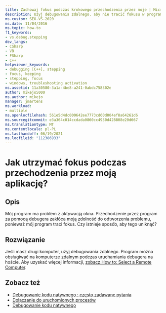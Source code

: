 ```yaml
---
title: Zachowaj fokus podczas krokowego przechodzenia przez moje | Microsoft Docs
description: Użyj debugowania zdalnego, aby nie tracić fokusu w programie podczas debugowania problemu z aktywacją okna.
ms.custom: SEO-VS-2020
ms.date: 11/04/2016
ms.topic: how-to
f1_keywords:
- vs.debug.stepping
dev_langs:
- CSharp
- VB
- FSharp
- C++
helpviewer_keywords:
- debugging [C++], stepping
- focus, keeping
- stepping, focus
- windows, troubleshooting activation
ms.assetid: 11a30580-3a1a-4be8-a241-0abdc758302e
author: mikejo5000
ms.author: mikejo
manager: jmartens
ms.workload:
- multiple
ms.openlocfilehash: 561e5d4dc009642ee7773cd60d004ef8a64261d6
ms.sourcegitcommit: e3a364c014ccdada0860cc4930d428808e20d667
ms.translationtype: MT
ms.contentlocale: pl-PL
ms.lasthandoff: 06/19/2021
ms.locfileid: "112386933"
---
```

# <a name="how-can-i-keep-focus-when-stepping-through-my-app"></a>Jak utrzymać fokus podczas przechodzenia przez moją aplikację?
## <a name="description"></a>Opis
 Mój program ma problem z aktywacją okna. Przechodzenie przez program za pomocą debugera zakłóca moją zdolność do odtworzenia problemu, ponieważ mój program traci fokus. Czy istnieje sposób, aby tego uniknąć?

## <a name="solution"></a>Rozwiązanie
 Jeśli masz drugi komputer, użyj debugowania zdalnego. Program można obsługiwać na komputerze zdalnym podczas uruchamiania debugera na hoście. Aby uzyskać więcej informacji, [zobacz How to: Select a Remote Computer](/previous-versions/visualstudio/visual-studio-2010/w8wtw2f3(v=vs.100)).

## <a name="see-also"></a>Zobacz też
- [Debugowanie kodu natywnego : często zadawane pytania](../debugger/debugging-native-code-faqs.md)
- [Dołączanie do uruchomionych procesów](../debugger/attach-to-running-processes-with-the-visual-studio-debugger.md)
- [Debugowanie kodu natywnego](../debugger/debugging-native-code.md)
